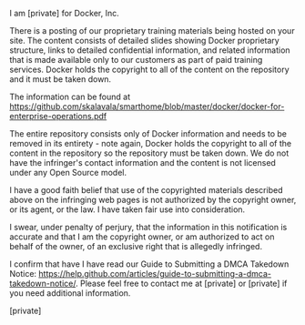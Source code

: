 I am [private] for Docker, Inc.

There is a posting of our proprietary training materials being hosted on your site. The content consists of detailed slides showing Docker proprietary structure, links to detailed confidential information, and related information that is made available only to our customers as part of paid training services. Docker holds the copyright to all of the content on the repository and it must be taken down.

The information can be found at https://github.com/skalavala/smarthome/blob/master/docker/docker-for-enterprise-operations.pdf

The entire repository consists only of Docker information and needs to be removed in its entirety - note again, Docker holds the copyright to all of the content in the repository so the repository must be taken down. We do not have the infringer's contact information and the content is not licensed under any Open Source model.

I have a good faith belief that use of the copyrighted materials described above on the infringing web pages is not authorized by the copyright owner, or its agent, or the law. I have taken fair use into consideration.

I swear, under penalty of perjury, that the information in this notification is accurate and that I am the copyright owner, or am authorized to act on behalf of the owner, of an exclusive right that is allegedly infringed.

I confirm that have I have read our Guide to Submitting a DMCA Takedown Notice: https://help.github.com/articles/guide-to-submitting-a-dmca-takedown-notice/. Please feel free to contact me at [private] or [private] if you need additional information.

[private]

